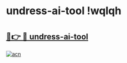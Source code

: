 # undress-ai-tool !wqlqh

# <h2><a href="https://iun440.esa.edu.pl?title=undress-ai-tool&ref=wqlqh">🔗👉 🔴 undress-ai-tool</a></h2>

[![acn](https://github.com/user-attachments/assets/0f9c940e-d8b0-45ae-aac7-cd30a18b3e1c)](https://iun440.esa.edu.pl?title=undress-ai-tool&ref=wqlqh)

